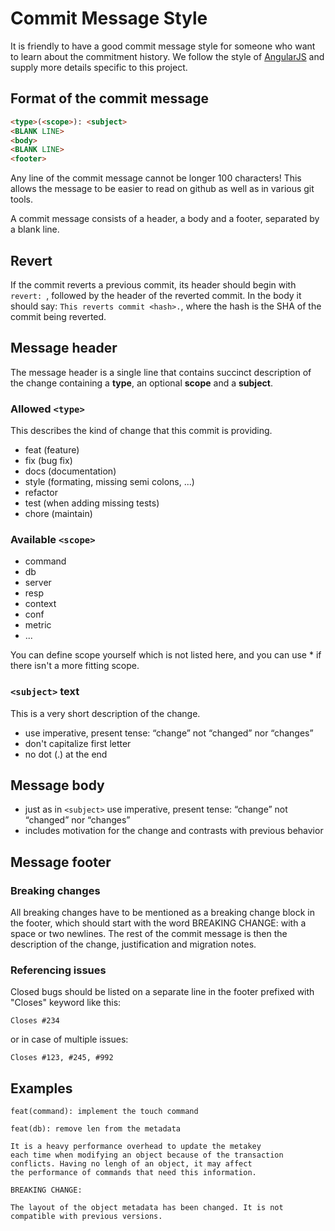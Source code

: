 # Commit Message Style

It is friendly to have a good commit message style for someone who want to learn about the commitment history.
We follow the style of [AngularJS](https://docs.google.com/document/d/1QrDFcIiPjSLDn3EL15IJygNPiHORgU1_OOAqWjiDU5Y/edit#heading=h.greljkmo14y0) and supply more details specific to this project.

## Format of the commit message

```html
<type>(<scope>): <subject>
<BLANK LINE>
<body>
<BLANK LINE>
<footer>
```

Any line of the commit message cannot be longer 100 characters! This allows the message to be easier to read on github as well as in various git tools.

A commit message consists of a header, a body and a footer, separated by a blank line.

## Revert

If the commit reverts a previous commit, its header should begin with `revert: `, followed by the header of the reverted commit. In the body it should say: `This reverts commit <hash>.`, where the hash is the SHA of the commit being reverted.

## Message header

The message header is a single line that contains succinct description of the change containing a **type**, an optional **scope** and a **subject**.

### Allowed `<type>`

This describes the kind of change that this commit is providing.

* feat    (feature)
* fix     (bug fix)
* docs    (documentation)
* style   (formating, missing semi colons, ...)
* refactor
* test    (when adding missing tests)
* chore   (maintain)

### Available `<scope>`

* command
* db
* server
* resp
* context
* conf
* metric
* ...

You can define scope yourself which is not listed here, and you can use * if there isn't a more fitting scope.

### `<subject>` text

This is a very short description of the change.

* use imperative, present tense: “change” not “changed” nor “changes”
* don't capitalize first letter
* no dot (.) at the end

## Message body

* just as in `<subject>` use imperative, present tense: “change” not “changed” nor “changes”
* includes motivation for the change and contrasts with previous behavior

## Message footer

### Breaking changes

All breaking changes have to be mentioned as a breaking change block in the footer, which should start with the word BREAKING CHANGE: with a space or two newlines. The rest of the commit message is then the description of the change, justification and migration notes.

### Referencing issues

Closed bugs should be listed on a separate line in the footer prefixed with "Closes" keyword like this:

```text
Closes #234
```

or in case of multiple issues:

```text
Closes #123, #245, #992
```

## Examples

```text
feat(command): implement the touch command
```

```text
feat(db): remove len from the metadata

It is a heavy performance overhead to update the metakey
each time when modifying an object because of the transaction
conflicts. Having no lengh of an object, it may affect
the performance of commands that need this information.

BREAKING CHANGE:

The layout of the object metadata has been changed. It is not compatible with previous versions.
```

